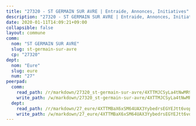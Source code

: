 ```yaml
---
title: "27320 - ST GERMAIN SUR AVRE | Entraide, Annonces, Initiatives"
description: "27320 - ST GERMAIN SUR AVRE | Entraide, Annonces, Initiatives"
date: 2020-01-11T14:09:21+09:00
collapsible: false
layout: commune
comm:
  nom: "ST GERMAIN SUR AVRE"
  slug: st-germain-sur-avre
  cp: "27320"
dept:
  nom: "Eure"
  slug: eure
  num: "27"
peerpad:
  comm:
    read_path: /r/markdown/27320_st-germain-sur-avre/4XTTMJCSyLa4tNwMR96qz8pPwfUTssepxE7K7x8jEVtJwA7q5
    write_path: /w/markdown/27320_st-germain-sur-avre/4XTTMJCSyLa4tNwMR96qz8pPwfUTssepxE7K7x8jEVtJwA7q5-K3TgThKEqGktaHCznfkQgsZcFCsdKiozSPUbW9hXAjRoZ1PBhueQWFyAKzPdcEXasQWv2FvxgPtVYP3QckcLnMaxevM1yPHt4oufb8Q7LSFvMfQduze8RLzxNrHmkhCjkHrvAf8X
  dept:
    read_path: /r/markdown/27_eure/4XTTMBaX6xSM64UAX3YybedrsEGYEJtt6vopdQsPEFtGijgwg
    write_path: /w/markdown/27_eure/4XTTMBaX6xSM64UAX3YybedrsEGYEJtt6vopdQsPEFtGijgwg-K3TgUmjy61Gu7ZFzjoVmiacXP2Rc4pq6sxVCYUX3mFQZWQw9yCKsEoAMagtuW4jJTYhK96DsWW4cPmZLagvQNZ34BscGcu4btrtJibt18c1mpqofaWe6Q3RartDiuMTjY7NrsH4r
---
```


